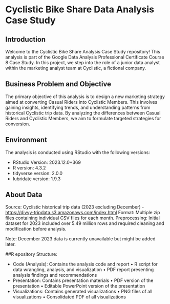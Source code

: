 # Cyclistic Bike Share Data Analysis Case Study

## Introduction
Welcome to the Cyclistic Bike Share Analysis Case Study repository! This analysis is part of the Google Data Analysis Professional Certificate Course 8 Case Study. In this project, we step into the role of a junior data analyst within the marketing analyst team at Cyclistic, a fictional company.

## Business Problem and Objective
The primary objective of this analysis is to design a new marketing strategy aimed at converting Casual Riders into Cyclistic Members. This involves gaining insights, identifying trends, and understanding patterns from historical Cyclistic trip data. By analyzing the differences between Casual Riders and Cyclistic Members, we aim to formulate targeted strategies for conversion.

## Environment
The analysis is conducted using RStudio with the following versions:

- RStudio Version: 2023.12.0+369
- R version: 4.3.2
- tidyverse version: 2.0.0
- lubridate version: 1.9.3

## About Data
Source: Cyclistic historical trip data (2023 excluding December) - https://divvy-tripdata.s3.amazonaws.com/index.html
Format: Multiple zip files containing individual CSV files for each month.
Preprocessing: Initial dataset for 2023 included over 5.49 million rows and required cleaning and modification before analysis.

Note: December 2023 data is currently unavailable but might be added later.

##R epository Structure:

- Code (Analysis): Contains the analysis code and report
  • R script for data wrangling, analysis, and visualization
  • PDF report presenting analysis findings and recommendations
- Presentation: Contains presentation materials
  • PDF version of the presentation
  • Editable PowerPoint version of the presentation
- Visualizations: Contains generated visualizations
  • PNG files of all visualizations
  • Consolidated PDF of all visualizations
